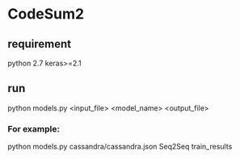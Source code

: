 # CodeSum2

## requirement
python 2.7
keras>=2.1
## run

python models.py <input_file> <model_name> <output_file>
### For example:
python models.py cassandra/cassandra.json Seq2Seq train_results